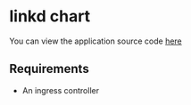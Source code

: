 # linkd chart

You can view the application source code [here](https://github.com/hbjydev/linkd)

## Requirements

- An ingress controller

